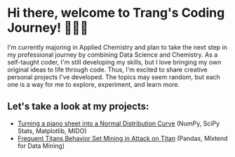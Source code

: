 # Hi there, welcome to Trang's Coding Journey! 👩🏻‍💻

I'm currently majoring in Applied Chemistry and plan to take the next step in my professional journey by combining Data Science and Chemistry. As a self-taught coder, I'm still developing my skills, but I love bringing my own original ideas to life through code. Thus, I'm excited to share creative personal projects I've developed. The topics may seem random, but each one is a way for me to explore, experiment, and learn more.

## Let's take a look at my projects:
- [Turning a piano sheet into a Normal Distribution Curve](https://github.com/NPTrang16/Trang-Portfolio/blob/main/1.%20Turning%20a%20piano%20sheet%20into%20a%20Normal%20Distribution%20Curve.md) (NumPy, SciPy Stats, Matplotlib, MIDO)
- [Frequent Titans Behavior Set Mining in Attack on Titan](https://github.com/NPTrang16/Trang-Portfolio/blob/main/2.%20Frequent%20Titans%20Behavior%20Set%20Mining%20in%20Attack%20on%20Titan.md) (Pandas, Mlxtend for Data Mining)
